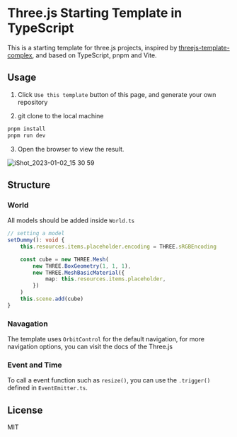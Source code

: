 # Three.js Starting Template in TypeScript

This is a starting template for three.js projects, inspired by [threejs-template-complex](https://github.com/brunosimon/threejs-template-complex), and based on TypeScript, pnpm and Vite.

## Usage

1. Click `Use this template` button of this page, and generate your own repository

2. git clone to the local machine

```bash
pnpm install
pnpm run dev
```

3. Open the browser to view the result.

![iShot_2023-01-02_15 30 59](https://user-images.githubusercontent.com/37015336/210285217-7dd90919-605a-481c-8a1e-f13ec68bf24a.jpg)

## Structure

### World

All models should be added inside `World.ts`

```ts
// setting a model
setDummy(): void {
    this.resources.items.placeholder.encoding = THREE.sRGBEncoding

    const cube = new THREE.Mesh(
        new THREE.BoxGeometry(1, 1, 1),
        new THREE.MeshBasicMaterial({
            map: this.resources.items.placeholder,
        })
    )
    this.scene.add(cube)
}
```

### Navagation

The template uses `OrbitControl` for the default navigation, for more navigation options, you can visit the docs of the Three.js

### Event and Time

To call a event function such as `resize()`, you can use the `.trigger()` defined in `EventEmitter.ts`.

## License

MIT
